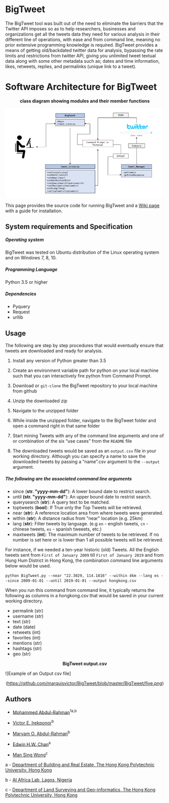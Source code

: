 # BigTweet

The BigTweet tool was built out of the need to eliminate the barriers that the Twitter API imposes so as to help researchers, businesses and organizations get all the tweets data they need for various analysis in their different line of operations, with ease and from command line, meaning no prior extensive programming knowledge is required. 
BigTweet provides a means of getting old/backdated twitter data for analysis, bypassing the rate limits and restrictions from twitter API, giving you unlimited tweet textual data along with some other metadata such as; dates and time information, likes, retweets, replies, and permalinks (unique link to a tweet).



# Software Architecture for BigTweet 
**<p align="center"> class diagram showing modules and their member functions </p>**

![BigTweet Class Diagram](https://github.com/marquisvictor/BigTweet/blob/master/BigTweet/final%20class%20diagram.png)
              


This page provides the source code for running BigTweet and a [Wiki page](https://github.com/marquisvictor/BigTweet/wiki/BigTweet-Software-Wiki-page) with a guide for installation.


## System requirements and Specification

##### Operating system
BigTweet was tested on Ubuntu distribution of the Linux operating system and on Windows 7, 8, 10.

##### Programming Language
Python 3.5 or higher

##### Dependencies
- Pyquery
- Request
- urllib 


## Usage

The following are step by step procedures that would eventually ensure that tweets are downloaded and ready for analysis. 

1. Install any version of Python greater than 3.5

2. Create an environment variable path for python on your local machine such that you can interactively fire python from Command Prompt.
3. Download or `git-clone` the BigTweet repository to your local machine from github
4. Unzip the downloaded zip 
5. Navigate to the unzipped folder
6. While inside the unzipped folder, navigate to the BigTweet folder and open a command right in that same folder
7. Start mining Tweets with any of the command line arguments and one of or combination of the six “use cases” from the `README` file
8. The downloaded tweets would be saved as an `output.csv` file in your working directory. Although you can specify a name to save the downloaded tweets by passing a “name”.csv argument to the `--output` argument.


##### The following are the associated command line arguments

  - since (**str. "yyyy-mm-dd"**): A lower bound date to restrict search.
  - until **(str. "yyyy-mm-dd"**): An upper bound date to restrist search.
  - querysearch (**str**): A query text to be matched.
  - toptweets (**bool**): If True only the Top Tweets will be retrieved.
  - near (**str**): A reference location area from where tweets were generated.
  - within (**str**): A distance radius from "near" location (e.g. 25km)
  - lang (**str**): Filter tweets by language. (e.g `en` - english tweets,  `cn` - chinese tweets, `es` - spanish tweeets, etc.) 
  - maxtweets (**int**): The maximum number of tweets to be retrieved. If no number is set here or is lower than 1 all possible tweets will be retrieved.


For instance, if we needed a ten-year historic (old) Tweets. All the English tweets sent from `First of January 2009` till `First of January 2019` and from Hung Hum District in Hong Kong, the combination command line arguments below would be used. 

```
python BigTweet.py --near "22.3029, 114.1816" --within 4km --lang es --since 2009-01-01 --until 2019-01-01 --output hongkong.csv
```


When you run this command from command line, it typically returns the following as columns in a hongkong.csv that would be saved in your current working directory. 
  - permalink (str)
  - username (str)
  - text (str)
  - date (date)
  - retweets (int)
  - favorites (int)
  - mentions (str)
  - hashtags (str)
  - geo (str)

**<p align="center"> BigTweet output.csv </p>**

![Example of an Output csv file]<p align="center">(https://github.com/marquisvictor/BigTweet/blob/master/BigTweet/five.png)</p>




## Authors 
* [Mohammed Abdul-Rahman](https://www.linkedin.com/in/mohammed-abdul-rahman-73741869/)<sup>1a,b</sup>

* [Victor E. Irekponor](https://www.linkedin.com/in/veirekponor/)<sup>b</sup>

* [Maryam O. Abdul-Rahman](https://www.linkedin.com/in/maryam-abdul-rahman-74aab658/)<sup>b</sup>

* [Edwin H.W. Chan](https://scholar.google.com/citations?user=QHGVaJsAAAAJ&hl=en)<sup>a</sup>

* [Man Sing Wong](https://scholar.google.com.hk/citations?user=poqz28gAAAAJ&hl=en)<sup>c</sup>

a - [Department of Building and Real Estate, The Hong Kong Polytechnic University, Hong Kong](http://www.bre.polyu.edu.hk/)

b - [AI Africa Lab, Lagos, Nigeria](https://twitter.com/aiafricalab)

c - [Department of Land Surveying and Geo-informatics, The Hong Kong Polytechnic University, Hong Kong](http://www.lsgi.polyu.edu.hk/home/index.asp)
